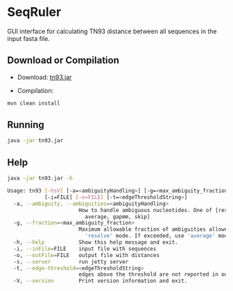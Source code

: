 # SeqRuler

GUI interface for calculating TN93 distance between all sequences in the input fasta file.

## Download or Compilation

- Download:
[tn93.jar](https://github.com/CDCgov/SeqRuler/releases/download/v1.1/tn93.jar)


- Compilation:
```bash
mvn clean install
```

## Running

```bash
java -jar tn93.jar
```

## Help

```bash
java -jar tn93.jar -h

Usage: tn93 [-hsV] [-a=<ambiguityHandling>] [-g=<max_ambiguity_fraction>]
            [-i=FILE] [-o=FILE] [-t=<edgeThresholdString>]
  -a, --ambiguity, --ambiguities=<ambiguityHandling>
                       How to handle ambiguous nucleotides. One of [resolve,
                         average, gapmm, skip]
  -g, --fraction=<max_ambiguity_fraction>
                       Maximum allowable fraction of ambiguities allowed for
                         'resolve' mode. If exceeded, use 'average' mode.
  -h, --help           Show this help message and exit.
  -i, --inFile=FILE    input file with sequences
  -o, --outFile=FILE   output file with distances
  -s, --server         run jetty server
  -t, --edge-threshold=<edgeThresholdString>
                       edges above the threshold are not reported in output
  -V, --version        Print version information and exit.
```
